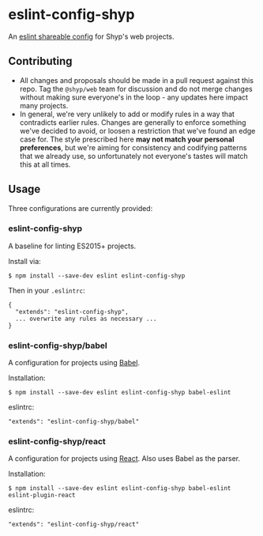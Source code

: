 # eslint-config-shyp

An [eslint shareable config](http://eslint.org/docs/developer-guide/shareable-configs) for Shyp's web projects.

## Contributing

- All changes and proposals should be made in a pull request against this repo.
  Tag the `@shyp/web` team for discussion and do not merge changes without
  making sure everyone's in the loop - any updates here impact many projects.
- In general, we're very unlikely to add or modify rules in a way that
  contradicts earlier rules. Changes are generally to enforce something we've
  decided to avoid, or loosen a restriction that we've found an edge case for.
  The style prescribed here **may not match your personal preferences**, but
  we're aiming for consistency and codifying patterns that we already use, so
  unfortunately not everyone's tastes will match this at all times.

## Usage

Three configurations are currently provided:

### eslint-config-shyp

A baseline for linting ES2015+ projects.

Install via:
```
$ npm install --save-dev eslint eslint-config-shyp
```

Then in your `.eslintrc`:
```
{
  "extends": "eslint-config-shyp",
  ... overwrite any rules as necessary ...
}
```

### eslint-config-shyp/babel

A configuration for projects using [Babel](https://babeljs.io). 

Installation:
```
$ npm install --save-dev eslint eslint-config-shyp babel-eslint
``` 

eslintrc:
```
"extends": "eslint-config-shyp/babel"
```

### eslint-config-shyp/react

A configuration for projects using [React](https://facebook.github.io/react/).
Also uses Babel as the parser.

Installation:
```
$ npm install --save-dev eslint eslint-config-shyp babel-eslint eslint-plugin-react
```

eslintrc:
```
"extends": "eslint-config-shyp/react"
```
